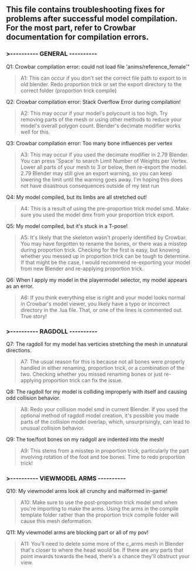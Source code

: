## This file contains troubleshooting fixes for problems after successful model compilation. For the most part, refer to Crowbar documentation for compilation errors.

### >---------- GENERAL ----------

Q1: Crowbar compilation error: could not load file 'anims/reference_female'"

> A1: This can occur if you don't set the correct file path to export to in old blender. Redo proportion trick or set the export directory to the correct folder (proportion trick compile)

Q2: Crowbar compilation error: Stack Overflow Error during compilation!

> A2: This may occur if your model's polycount is too high. Try removing parts of the mesh or using other methods to reduce your model's overall polygon count. Blender's decimate modifier works well for this.

Q3: Crowbar compilation error: Too many bone influences per vertex

> A3: This may occur if you used the decimate modifier in 2.79 Blender. You can press 'Space' to search Limit Number of Weights per Vertex. Lower all parts of your mesh to 3 or below, then re-export the model. 2.79 Blender may still give an export warning, so you can keep lowering the limit until the warning goes away. I'm hoping this does not have disastrous consequences outside of my test run

Q4: My model compiled, but its limbs are all stretched out!

> A4: This is a result of using the pre-proportion trick model smd. Make sure you used the model dmx from your proportion trick export.

Q5: My model compiled, but it's stuck in a T-pose!

> A5: It's likely that the skeleton wasn't properly identified by Crowbar. You may have forgotten to rename the bones, or there was a misstep during proportion trick. Checking for the first is easy,
but knowing whether you messed up in proportion trick can be tough to determine. If that might be the case, I would recommend re-exporting your model from new Blender and re-applying proportion trick.

Q6: When I apply my model in the playermodel selector, my model appears as an error.

> A6: If you think everything else is right and your model looks normal in Crowbar's model viewer, you likely have a typo or incorrect directory in the .lua file. That, or one of the lines is commented out. True story!

### >---------- RAGDOLL ----------

Q7: The ragdoll for my model has verticies stretching the mesh in unnatural directions.

> A7: The usual reason for this is because not all bones were properly handled in either renaming, proportion trick, or a combination of the two. Checking whether you missed renaming bones or just re-applying proportion trick can fix the issue.

Q8: The ragdoll for my model is colliding improperly with itself and causing odd collision behavior.

> A8: Redo your collision model smd in current Blender. If you used the optional method of ragdoll model creation, it's possible you made parts of the collision model overlap, which, unsurprisingly, can lead to unusual collision behavior.

Q9: The toe/foot bones on my radgoll are indented into the mesh!

> A9: This stems from a misstep in proportion trick, particularly the part involving rotation of the foot and toe bones. Time to redo proportion trick!

### >---------- VIEWMODEL ARMS ----------

Q10: My viewmodel arms look all crunchy and malformed in-game!

> A10: Make sure to use the post-proportion trick model smd when you're importing to make the arms. Using the arms in the compile template folder rather than the proportion trick compile folder will cause this mesh deformation.

Q11: My viewmodel arms are blocking part or all of my pov!

> A11: You'll need to delete some more of the c_arms mesh in Blender that's closer to where the head would be. If there are any parts that point inwards towards the head, there's a chance they'll obstruct your view.
